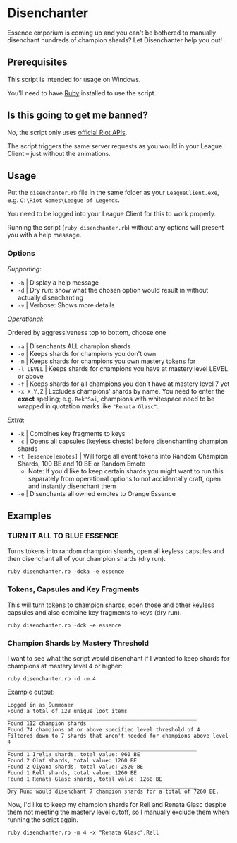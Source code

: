 # Disenchanter

Essence emporium is coming up and you can't be bothered to manually disenchant hundreds of champion shards? Let Disenchanter help you out!

## Prerequisites

This script is intended for usage on Windows.

You'll need to have [Ruby](https://www.ruby-lang.org/) installed to use the script.

## Is this going to get me banned?

No, the script only uses [official Riot APIs](https://developer.riotgames.com/docs/lol#league-client).

The script triggers the same server requests as you would in your League Client – just without the animations.

## Usage

Put the `disenchanter.rb` file in the same folder as your `LeagueClient.exe`, e.g. `C:\Riot Games\League of Legends`.

You need to be logged into your League Client for this to work properly.

Running the script (`ruby disenchanter.rb`) without any options will present you with a help message.

### Options

_Supporting_:

- `-h` | Display a help message
- `-d` | Dry run: show what the chosen option would result in without actually disenchanting
- `-v` | Verbose: Shows more details

_Operational_:

Ordered by aggressiveness top to bottom, choose one

- `-a` | Disenchants ALL champion shards
- `-o` | Keeps shards for champions you don't own
- `-m` | Keeps shards for champions you own mastery tokens for
- `-l LEVEL` | Keeps shards for champions you have at mastery level LEVEL or above
- `-f` | Keeps shards for all champions you don't have at mastery level 7 yet
- `-x X,Y,Z` | Excludes champions' shards by name. You need to enter the **exact** spelling; e.g. `Rek'Sai`, champions with whitespace need to be wrapped in quotation marks like `"Renata Glasc"`.

_Extra_:

- `-k` | Combines key fragments to keys
- `-c` | Opens all capsules (keyless chests) before disenchanting champion shards
- `-t [essence|emotes]` | Will forge all event tokens into Random Champion Shards, 100 BE and 10 BE or Random Emote
  - Note: If you'd like to keep certain shards you might want to run this separately from operational options to not accidentally craft, open and instantly disenchant them
- `-e` | Disenchants all owned emotes to Orange Essence

## Examples

### TURN IT ALL TO BLUE ESSENCE

Turns tokens into random champion shards, open all keyless capsules and then disenchant all of your champion shards (dry run).

```
ruby disenchanter.rb -dcka -e essence
```

### Tokens, Capsules and Key Fragments

This will turn tokens to champion shards, open those and other keyless capsules and also combine key fragments to keys (dry run).

```
ruby disenchanter.rb -dck -e essence
```

### Champion Shards by Mastery Threshold

I want to see what the script would disenchant if I wanted to keep shards for champions at mastery level 4 or higher:

```
ruby disenchanter.rb -d -m 4
```

Example output:

```
Logged in as Summoner
Found a total of 128 unique loot items
____________________________________________________________
Found 112 champion shards
Found 74 champions at or above specified level threshold of 4
Filtered down to 7 shards that aren't needed for champions above level 4
____________________________________________________________
Found 1 Irelia shards, total value: 960 BE
Found 2 Olaf shards, total value: 1260 BE
Found 2 Qiyana shards, total value: 2520 BE
Found 1 Rell shards, total value: 1260 BE
Found 1 Renata Glasc shards, total value: 1260 BE
____________________________________________________________
Dry Run: would disenchant 7 champion shards for a total of 7260 BE.
```

Now, I'd like to keep my champion shards for Rell and Renata Glasc despite them not meeting the mastery level cutoff, so I manually exclude them when running the script again.

```
ruby disenchanter.rb -m 4 -x "Renata Glasc",Rell
```
